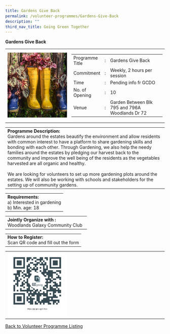 ```yaml
---
title: Gardens Give Back
permalink: /volunteer-programmes/Gardens-Give-Back
description: ""
third_nav_title: Going Green Together
---
```

**Gardens Give Back**

<table width="100%" border="0">
	<tbody><tr>
		<td width="40%">
			<img style="width=200px;height=auto;" src="/images/Garden%20Gives%20back.png">
		</td>
		<td width="60%">
			<table width="100%" border="0">
				<tbody><tr>
					<td width="20%">
						Programme Title
					</td>
					<td width="5%">
						:
					</td>
					<td>
						Gardens Give Back 
					</td>
				</tr>
				<tr>
					<td width="20%">
						Commitment
					</td>
					<td width="5%">
						:
					</td>
					<td width="75%">
						   Weekly, 2 hours per session
					</td>
				</tr>
				<tr>
					<td width="20%">
						Time
					</td>
					<td width="5%">
						:
					</td>
					<td width="75%">
						Pending info fr GCDO
					</td>
				</tr>
				<tr>
					<td width="20%">
						No. of Opening
					</td>
					<td width="5%">
						:
					</td>
					<td width="75%">
						10
					</td>
				</tr>
				<tr>
					<td width="20%">
						Venue
					</td>
					<td width="5%">
						:
					</td>
					<td width="75%">
						Garden Between Blk 795 and 796A Woodlands Dr 72
					</td>
				</tr>
			</tbody></table>
		</td>
	</tr>
</tbody></table>

<table width="100%" border="0">
	<tbody><tr>
		<td>
			<b>Programme Description:</b><br>
			   Gardens around the estates beautify the environment and allow residents with common interest to have a platform to share gardening skills and bonding with each other. Through Gardening, we also help the needy families around the estates by pledging our harvest back to the community and improve the well being of the residents as the vegetables harvested are all organic and healthy.<br>
<br>We are looking for volunteers to set up more gardening plots around the estates. We will also be working with schools and stakeholders for the setting up of community gardens.
		</td>
	</tr>
</tbody></table>

<table width="100%" border="0">
	<tbody><tr>
		<td>
			<b>Requirements:</b><br>
			a)    Interested in gardening<br>b)	Min. age: 18
		</td>
	</tr>
</tbody></table>

<table width="100%" border="0">
	<tbody><tr>
		<td>
			<b>Jointly Organize with :</b><br>
			   Woodlands Galaxy Community Club
			&nbsp;
		</td>
	</tr>
</tbody></table>

<table width="100%" border="0">
	<tbody><tr>
		<td>
			<b>How to Register:</b><br>
			Scan QR code and fill out the form<br>
		</td>
	</tr>
</tbody></table>

<table width="100%" border="0">
	<tbody><tr>
		<td width="40%">
			<img style="width=200px;height=auto;" src="/images/Garden%20Gives%20Back-QR.png">
		</td>
		<td>
			&nbsp;
		</td>
	</tr>
	</tbody></table>
	
<a href="/volunteer-programmes/Programmes">
	Back to Volunteer Programme Listing
	</a>